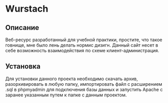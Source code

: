 # Wurstach
## Описание
Веб-ресурс разработанный для учебной практики, простите, что такое говнище, мне было лень делать нормис дизигн.
Данный сайт несет в себе возможность взаимодействия по схеме клиент-администрация.
## Установка
Для установки данного проекта необходимо скачать архив, разорхивировать в любую папку, импортировать файл с расширением .sql в phpmyadmin для подключения базы данных и запустить Apache с заранее указанным путем к папке с данным проектом.
